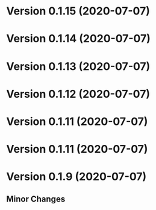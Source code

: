 # Version 0.1.15 (2020-07-07)

# Version 0.1.14 (2020-07-07)

# Version 0.1.13 (2020-07-07)

# Version 0.1.12 (2020-07-07)

# Version 0.1.11 (2020-07-07)

# Version 0.1.11 (2020-07-07)

# Version 0.1.9 (2020-07-07)

## Minor Changes

